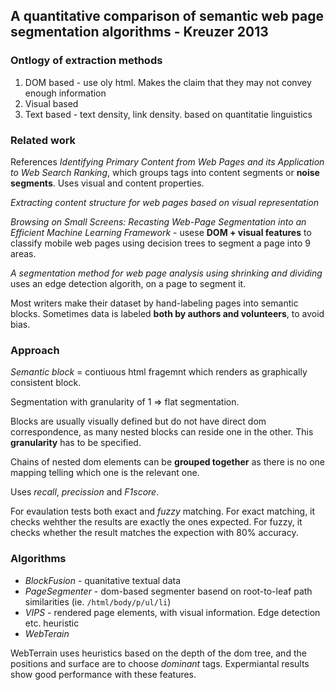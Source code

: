 ## A quantitative comparison of semantic web page segmentation algorithms - Kreuzer 2013

### Ontlogy of extraction methods
1. DOM based - use oly html. Makes the claim that they may not convey enough information
2. Visual based 
3. Text based - text density, link density. based on quantitatie linguistics

### Related work
References *Identifying Primary Content from Web Pages and its Application to Web Search Ranking*, which groups tags into content segments or **noise segments**. Uses visual and content properties.

*Extracting content structure for web pages based on visual representation*

*Browsing on Small Screens: Recasting Web-Page Segmentation into an
Efficient Machine Learning Framework* - usese **DOM + visual features** to classify mobile web pages using decision trees to segment a page into 9 areas.

*A segmentation method for web page analysis using shrinking and dividing* uses an edge detection algorith, on a page to segment it.

Most writers make their dataset by hand-labeling pages into semantic blocks. Sometimes data is labeled **both by authors and volunteers**, to avoid bias.


### Approach
*Semantic block* = contiuous html fragemnt which renders as graphically consistent block. 

Segmentation with granularity of 1 => flat segmentation.

Blocks are usually visually defined but do not have direct dom correspondence, as many nested blocks can reside one in the other. This **granularity** has to be specified.

Chains of nested dom elements can be **grouped together** as there is no one mapping telling which one is the relevant one.


Uses *recall*, *precission* and *F1score*.

For evaulation tests both exact and *fuzzy* matching. For exact matching, it checks wehther the results are exactly the ones expected. For fuzzy, it checks whether the result matches the expection with 80% accuracy.

### Algorithms
* *BlockFusion* - quanitative textual data
* *PageSegmenter* - dom-based segmenter basend on root-to-leaf path similarities (ie. `/html/body/p/ul/li`)
* *VIPS* - rendered page elements, with visual information. Edge detection etc. heuristic
* *WebTerain*

WebTerrain uses heuristics based on the depth of the dom tree, and the positions and surface are to choose *dominant* tags. Expermiantal results show good performance with these features.

```python

```
